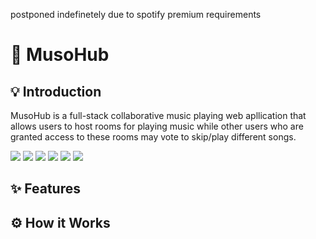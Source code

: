 postponed indefinetely due to spotify premium requirements
# 🎵 MusoHub

## 💡 Introduction
MusoHub is a full-stack collaborative music playing web apllication that allows users to host rooms for playing music while other users who are granted access to these rooms may vote to skip/play different songs.

<img src="https://img.shields.io/badge/-Python-blue" /> <img src="https://img.shields.io/badge/-Django-green" /> <img src="https://img.shields.io/badge/-JavaScript-yellow" /> <img src="https://img.shields.io/badge/-Reactjs-red" /> <img src="https://img.shields.io/badge/-Material_ui-purple" /> <img src="https://img.shields.io/badge/-PostgreSQL-blue" />

## ✨ Features

## ⚙ How it Works

<!-- FOR RESUME
- Utilized Django rest framework to develop custom api endpoints to provide information about current room details, currently playing songs, and other components of the web app.
- ^^or can just start at "Developed custom api..."^^
-->
